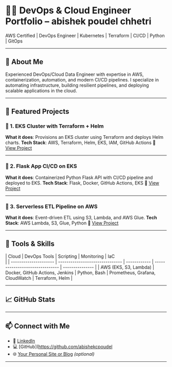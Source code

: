 # 👨‍💻 DevOps & Cloud Engineer Portfolio – abishek poudel chhetri

AWS Certified | DevOps Engineer | Kubernetes | Terraform | CI/CD | Python | GitOps

---

## 🌟 About Me

Experienced DevOps/Cloud Data Engineer with expertise in AWS, containerization, automation, and modern CI/CD 
pipelines. I specialize in automating infrastructure, building resilient pipelines, and deploying scalable 
applications in the cloud.

---

## 🚀 Featured Projects

### 🔹 1. EKS Cluster with Terraform + Helm

**What it does**: Provisions an EKS cluster using Terraform and deploys Helm charts.
**Tech Stack**: AWS, Terraform, Helm, EKS, IAM, GitHub Actions
📁 [View Project](./projects/eks-cluster)

---

### 🔹 2. Flask App CI/CD on EKS

**What it does**: Containerized Python Flask API with CI/CD pipeline and deployed to EKS.
**Tech Stack**: Flask, Docker, GitHub Actions, EKS
📁 [View Project](./projects/flask-api-deploy)

---

### 🔹 3. Serverless ETL Pipeline on AWS

**What it does**: Event-driven ETL using S3, Lambda, and AWS Glue.
**Tech Stack**: AWS Lambda, S3, Glue, Python
📁 [View Project](./projects/s3-lambda-etl)

---

## 🧰 Tools & Skills

| Cloud                 | DevOps Tools                    | Scripting    | Monitoring                      | IaC             
|
| --------------------- | ------------------------------- | ------------ | ------------------------------- | 
--------------- |
| AWS (EKS, S3, Lambda) | Docker, GitHub Actions, Jenkins | Python, Bash | Prometheus, Grafana, CloudWatch | 
Terraform, Helm |

---

## 📈 GitHub Stats

---

## 📫 Connect with Me

* 💼 [LinkedIn](www.linkedin.com/in/abishek-poudel-chhetri-38b2b821a)
* 💻 [GitHub](https://github.com/abishekcpoudel
* 🌐 [Your Personal Site or Blog](https://your-site.dev) 
*(optional)*

---

